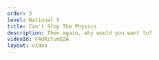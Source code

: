 ```yaml
---
order: 3
level: National 5
title: Can't Stop The Physics
description: Then again, why would you want to?
videoId: F4dKztumQ2A
layout: video
---
```

